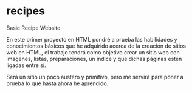 # recipes
Basic Recipe Website

En este primer proyecto en HTML pondré a prueba las habilidades y conocimientos básicos que 
he adquirido acerca de la creación de sitios web en HTML, el trabajo tendrá como objetivo crear un sitio web con imagenes, listas, preparaciones, un índice y que dichas páginas estén ligadas 
entre sí.

Será un sitio un poco austero y primitivo, pero me servirá para poner a prueba lo que hasta
ahora he aprendido.

